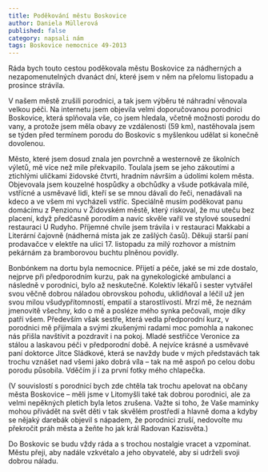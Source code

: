 ```yaml
---
title: Poděkování městu Boskovice
author: Daniela Müllerová
published: false
category: napsali nám
tags: Boskovice nemocnice 49-2013
---
```


Ráda bych touto cestou poděkovala městu Boskovice za nádherných a nezapomenutelných dvanáct dní, které jsem v něm na přelomu listopadu a prosince strávila.

V našem městě zrušili porodnici, a tak jsem výběru té náhradní věnovala velkou péči. Na internetu jsem objevila velmi doporučovanou porodnici Boskovice, která splňovala vše, co jsem hledala, včetně možnosti porodu do vany, a protože jsem měla obavy ze vzdálenosti (59 km), nastěhovala jsem se týden před termínem porodu do Boskovic s myšlenkou udělat si konečně dovolenou.

Město, které jsem dosud znala jen povrchně a westernově ze školních výletů, mě více než mile překvapilo. Toulala jsem se jeho zákoutími a ztichlými uličkami židovské čtvrti, hradním návrším a údolími kolem města. Objevovala jsem kouzelné hospůdky a obchůdky a všude potkávala milé, vstřícné a usměvavé lidi, kteří se se mnou dávali do řeči, nenadávali na kdeco a ve všem mi vycházeli vstříc. Speciálně musím poděkovat panu domácímu z Penzionu v Židovském městě, který riskoval, že mu uteču bez placení, když předčasně porodím a navíc skvěle vařil ve stylové sousední restauraci U Rudyho. Příjemné chvíle jsem trávila i v restauraci Makkabi a Literární čajovně (nádherná místa jak ze zašlých časů). Děkuji starší paní prodavačce v elektře na ulici 17. listopadu za milý rozhovor a místním pekárnám za bramborovou buchtu plněnou povidly.

Bonbónkem na dortu byla nemocnice. Přijetí a péče, jaké se mi zde dostalo, nejprve při předporodním kurzu, pak na gynekologické ambulanci a následně v porodnici, bylo až neskutečné. Kolektiv lékařů i sester vytvářel svou věčně dobrou náladou obrovskou pohodu, uklidňoval a léčil už jen svou milou všudypřítomností, empatií a starostlivostí. Mrzí mě, že neznám jmenovitě všechny, kdo o mě a posléze mého synka pečovali, moje díky patří všem. Především však sestře, která vedla předporodní kurz, v porodnici mě přijímala a svými zkušenými radami moc pomohla a nakonec nás přišla navštívit a pozdravit i na pokoj. Mladé sestřičce Veronice za stálou a laskavou péči v předporodní době. A nejvíce krásné a usměvavé paní doktorce Jitce Sládkové, která se navždy bude v mých představách tak trochu vznášet nad všemi jako dobrá víla – tak na mě aspoň po celou dobu porodu působila. Vděčím jí i za první fotky mého chlapečka.

(V souvislostí s porodnicí bych zde chtěla tak trochu apelovat na občany města Boskovice – měli jsme v Litomyšli také tak dobrou porodnici, ale za velmi nepěkných pletich byla letos zrušena. Važte si toho, že Vaše maminky mohou přivádět na svět děti v tak skvělém prostředí a hlavně doma a kdyby se nějaký darebák objevil s nápadem, že porodnici zruší, nedovolte mu překročit práh města a žeňte ho jak král Radovan Kazisvěta.)

Do Boskovic se budu vždy ráda a s trochou nostalgie vracet a vzpomínat. Městu přeji, aby nadále vzkvétalo a jeho obyvatelé, aby si udrželi svoji dobrou náladu.